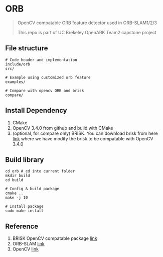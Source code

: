 # ORB
> OpenCV compatable ORB feature detector used in ORB-SLAM1/2/3
>
> This repo is part of UC Brekeley OpenARK Team2 capstone project



## File structure

```
# Code header and implementation
include/orb
src/

# Example using customized orb feature
examples/

# Compare with opencv ORB and brisk
compare/
```



## Install Dependency

1. CMake
2. OpenCV 3.4.0 from github and build with CMake
3. (optional, for compare only) BRISK. You can download brisk from here [link](http://github.com/xiaosong9905/brisk) where we have modify the brisk to be compatable with OpenCV 3.4.0 



## Build library

```shell
cd orb # cd into current folder
mkdir build 
cd build

# Config & build package
cmake ..
make -j 10

# Install package
sudo make install 
```



## Reference

1. BRISK OpenCV compatable package [link](https://github.com/ILLIXR/BRISK)
2. ORB-SLAM [link](https://github.com/UZ-SLAMLab/ORB_SLAM3)
3. OpenCV [link](https://github.com/opencv/opencv)